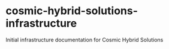 # cosmic-hybrid-solutions-infrastructure
Initial infrastructure documentation for Cosmic Hybrid Solutions
